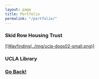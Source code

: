 ```yaml
---
layout: page
title: Portfolio
permalink: "/portfolio/"
---
```


### Skid Row Housing Trust

<div>

[![Wayfinding(../img/ucla-dogs02-small.png)]](../img/ucla-dogs02.jpg)

</div>

### UCLA Library



### <a class="page-link" href="/">Go Back!</a>
